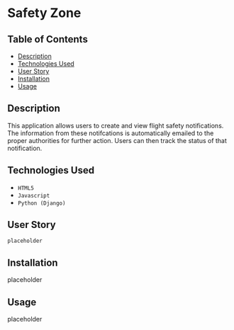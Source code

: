 # Safety Zone

## Table of Contents

* [Description](#description)
* [Technologies Used](#technologies-used)
* [User Story](#user-story)
* [Installation](#installation)
* [Usage](#usage)


## Description

This application allows users to create and view flight safety notifications.
The information from these notifcations is automatically emailed to the proper authorities for further action.
Users can then track the status of that notification.

## Technologies Used

* `HTML5`
* `Javascript`
* `Python (Django)`

## User Story

```
placeholder
```

## Installation

placeholder

## Usage

placeholder

